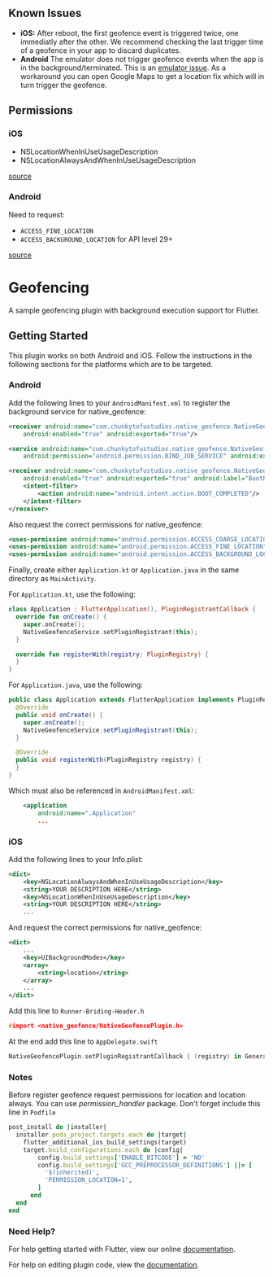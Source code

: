 ## Known Issues

* **iOS:** After reboot, the first geofence event is triggered twice, one immediatly after the other. We recommend checking the last trigger time of a geofence in your app to discard duplicates.
* **Android** The emulator does not trigger geofence events when the app is in the background/terminated. This is an [emulator issue](https://www.b4x.com/android/forum/threads/solved-sanity-check-does-the-android-emulator-work-with-geofences.139196/page-2#post-881415). As a workaround you can open Google Maps to get a location fix which will in turn trigger the geofence.

## Permissions

### iOS

* NSLocationWhenInUseUsageDescription
* NSLocationAlwaysAndWhenInUseUsageDescription

[source](https://dwirandyh.medium.com/deep-dive-into-core-location-in-ios-geofencing-region-monitoring-7846802c968e)

### Android

Need to request:

* `ACCESS_FINE_LOCATION`
* `ACCESS_BACKGROUND_LOCATION` for API level 29+

[source](https://developer.android.com/develop/sensors-and-location/location/geofencing#RequestGeofences)

# Geofencing

A sample geofencing plugin with background execution support for Flutter.

## Getting Started
This plugin works on both Android and iOS. Follow the instructions in the following sections for the
platforms which are to be targeted.

### Android

Add the following lines to your `AndroidManifest.xml` to register the background service for
native_geofence:

```xml
<receiver android:name="com.chunkytofustudios.native_geofence.NativeGeofenceBroadcastReceiver"
    android:enabled="true" android:exported="true"/>

<service android:name="com.chunkytofustudios.native_geofence.NativeGeofenceService"
    android:permission="android.permission.BIND_JOB_SERVICE" android:exported="true"/>

<receiver android:name="com.chunkytofustudios.native_geofence.NativeGeofenceRebootBroadcastReceiver"
    android:enabled="true" android:exported="true" android:label="BootReceiver">
    <intent-filter>
        <action android:name="android.intent.action.BOOT_COMPLETED"/>
    </intent-filter>
</receiver>
```

Also request the correct permissions for native_geofence:

```xml
<uses-permission android:name="android.permission.ACCESS_COARSE_LOCATION_LOCATION"/>
<uses-permission android:name="android.permission.ACCESS_FINE_LOCATION"/>
<uses-permission android:name="android.permission.ACCESS_BACKGROUND_LOCATION" />
```

Finally, create either `Application.kt` or `Application.java` in the same directory as `MainActivity`.
 
For `Application.kt`, use the following:

```kotlin
class Application : FlutterApplication(), PluginRegistrantCallback {
  override fun onCreate() {
    super.onCreate();
    NativeGeofenceService.setPluginRegistrant(this);
  }

  override fun registerWith(registry: PluginRegistry) {
  }
}
```

For `Application.java`, use the following:

```java
public class Application extends FlutterApplication implements PluginRegistrantCallback {
  @Override
  public void onCreate() {
    super.onCreate();
    NativeGeofenceService.setPluginRegistrant(this);
  }

  @Override
  public void registerWith(PluginRegistry registry) {
  }
}
```

Which must also be referenced in `AndroidManifest.xml`:

```xml
    <application
        android:name=".Application"
        ...
```
 
### iOS

Add the following lines to your Info.plist:

```xml
<dict>
    <key>NSLocationAlwaysAndWhenInUseUsageDescription</key>
    <string>YOUR DESCRIPTION HERE</string>
    <key>NSLocationWhenInUseUsageDescription</key>
    <string>YOUR DESCRIPTION HERE</string>
    ...
```

And request the correct permissions for native_geofence:

```xml
<dict>
    ...
    <key>UIBackgroundModes</key>
    <array>
        <string>location</string>
    </array>
    ...
</dict>
```

Add this line to `Runner-Briding-Header.h`

```h
#import <native_geofence/NativeGeofencePlugin.h>
```

At the end add this line to `AppDelegate.swift`

```swift
NativeGeofencePlugin.setPluginRegistrantCallback { (registry) in GeneratedPluginRegistrant.register(with: registry) }
```

### Notes
Before register geofence request permissions for location and location always. You can use *permission_handler* package. Don't forget include this line in `Podfile`

```ruby
post_install do |installer|
  installer.pods_project.targets.each do |target|
    flutter_additional_ios_build_settings(target)
    target.build_configurations.each do |config|
        config.build_settings['ENABLE_BITCODE'] = 'NO'
        config.build_settings['GCC_PREPROCESSOR_DEFINITIONS'] ||= [
          '$(inherited)',
          'PERMISSION_LOCATION=1',
        ]
      end
  end
end
```

### Need Help?

For help getting started with Flutter, view our online
[documentation](https://flutter.io/).

For help on editing plugin code, view the [documentation](https://flutter.io/developing-packages/#edit-plugin-package).
